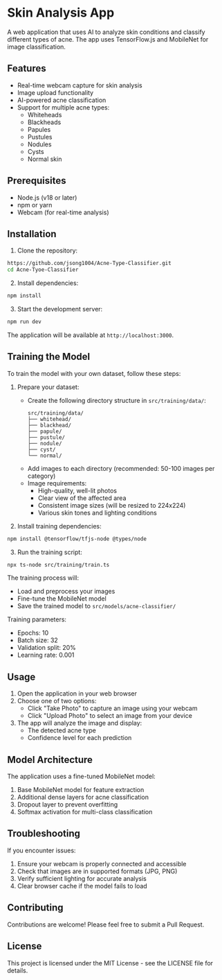 # Skin Analysis App

A web application that uses AI to analyze skin conditions and classify different types of acne. The app uses TensorFlow.js and MobileNet for image classification.

## Features

- Real-time webcam capture for skin analysis
- Image upload functionality
- AI-powered acne classification
- Support for multiple acne types:
  - Whiteheads
  - Blackheads
  - Papules
  - Pustules
  - Nodules
  - Cysts
  - Normal skin

## Prerequisites

- Node.js (v18 or later)
- npm or yarn
- Webcam (for real-time analysis)

## Installation

1. Clone the repository:
```bash
https://github.com/jsong1004/Acne-Type-Classifier.git
cd Acne-Tyoe-Classifier
```

2. Install dependencies:
```bash
npm install
```

3. Start the development server:
```bash
npm run dev
```

The application will be available at `http://localhost:3000`.

## Training the Model

To train the model with your own dataset, follow these steps:

1. Prepare your dataset:
   - Create the following directory structure in `src/training/data/`:
     ```
     src/training/data/
     ├── whitehead/
     ├── blackhead/
     ├── papule/
     ├── pustule/
     ├── nodule/
     ├── cyst/
     └── normal/
     ```
   - Add images to each directory (recommended: 50-100 images per category)
   - Image requirements:
     - High-quality, well-lit photos
     - Clear view of the affected area
     - Consistent image sizes (will be resized to 224x224)
     - Various skin tones and lighting conditions

2. Install training dependencies:
```bash
npm install @tensorflow/tfjs-node @types/node
```

3. Run the training script:
```bash
npx ts-node src/training/train.ts
```

The training process will:
- Load and preprocess your images
- Fine-tune the MobileNet model
- Save the trained model to `src/models/acne-classifier/`

Training parameters:
- Epochs: 10
- Batch size: 32
- Validation split: 20%
- Learning rate: 0.001

## Usage

1. Open the application in your web browser
2. Choose one of two options:
   - Click "Take Photo" to capture an image using your webcam
   - Click "Upload Photo" to select an image from your device
3. The app will analyze the image and display:
   - The detected acne type
   - Confidence level for each prediction

## Model Architecture

The application uses a fine-tuned MobileNet model:
1. Base MobileNet model for feature extraction
2. Additional dense layers for acne classification
3. Dropout layer to prevent overfitting
4. Softmax activation for multi-class classification

## Troubleshooting

If you encounter issues:
1. Ensure your webcam is properly connected and accessible
2. Check that images are in supported formats (JPG, PNG)
3. Verify sufficient lighting for accurate analysis
4. Clear browser cache if the model fails to load

## Contributing

Contributions are welcome! Please feel free to submit a Pull Request.

## License

This project is licensed under the MIT License - see the LICENSE file for details.
